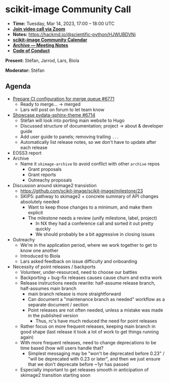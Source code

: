# scikit-image Community Call

- **Time:** Tuesday, Mar 14, 2023, 17:00 – 18:00 UTC
- **[Join video call via Zoom](https://us06web.zoom.us/j/88060567580?pwd=THRpaWFnSFNwK0Fycy9FVk5RYnV5UT09)**
- **Notes:** https://hackmd.io/@scientific-python/HJWUBDVNi
- **[scikit-image Community Calendar](https://scientific-python.org/calendars/skimage.ics)**
- **[Archive — Meeting Notes](https://github.com/scikit-image/meeting-notes)**
- **[Code of Conduct](https://scikit-image.org/docs/stable/conduct/code_of_conduct.html)**

**Present:** Stéfan, Jarrod, Lars, Biola

**Moderator:** Stéfan


## Agenda

- [Prepare CI configuration for merge queue #6771](https://github.com/scikit-image/scikit-image/pull/6771)
    - Ready to merge... → merged
    - Lars will post on forum to let team know
- [Showcase pydata-sphinx-theme #6714](https://github.com/scikit-image/scikit-image/pull/6714)
  - Stèfan will look into porting main website to Hugo
  - Discussed structure of documentation; project -> about & developer guide
  - Add user guide to panels; removing trailing `...`
  - Automatically list release notes, so we don't have to update after each release
- EOSS3 report
- Archive
  - Name it `skimage-archive` to avoid conflict with other `archive` repos
	- Grant proposals
	- Grant reports
	- Outreachy proposals
- Discussion around skimage2 transistion
  - https://github.com/scikit-image/scikit-image/milestone/23
  - SKIP5: pathway to skimage2 + concrete summary of API changes absolutely needed
  	- Want to keep those changes to a minimum, and make them explicit
	- The milestone needs a review (unify milestone, label, project)
		- In NX they had a conference call and sorted it out pretty quickly
		- We should probably be a bit aggressive in closing issues
- Outreachy
  - We're in the application period, where we work together to get to know one another
  - Introduced to Biola
  - Lars asked feedback on issue difficulty and onboarding
- Necessity of point releases / backports
	- Volunteer, under-resourced, need to choose our battles
	- Backporting + bug-fix releases causes cause churn and extra work
	- Release instructions needs rewrite: half-assume release branch, half-assumes main branch
		- main branch release is more straightforward
		- Can document a "maintenance branch as needed" workflow as a separate document / section
		- Point releases are not often needed, unless a mistake was made in the published version
			- Thus, rc's have much reduced the need for point releases
	- Rather focus on more frequent releases, keeping main branch in good shape (last release it took a lot of work to get things running again)
    - With more frequent releases, need to change deprecations to be time based (how will users handle that?
    	- Simplest messaging may be "won't be deprecated before 0.23" / "will be deprecated with 0.23 or later", and then we just ensure that we don't deprecate before ~1yr has passed
  - Especially important to get releases smooth in anticipation of skimage2 transition starting soon
